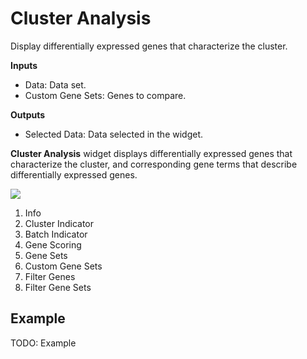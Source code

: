 Cluster Analysis
================

Display differentially expressed genes that characterize the cluster.

**Inputs**
- Data: Data set.
- Custom Gene Sets: Genes to compare.

**Outputs**
- Selected Data: Data selected in the widget.


**Cluster Analysis** widget displays differentially expressed genes that characterize the cluster, and corresponding gene terms that describe differentially expressed genes.

![](images/cluster_analysis/Cluster-Analysis-stamped.png)

1. Info
2. Cluster Indicator
3. Batch Indicator
4. Gene Scoring
5. Gene Sets
6. Custom Gene Sets
7. Filter Genes
8. Filter Gene Sets

Example
-------

TODO: Example
